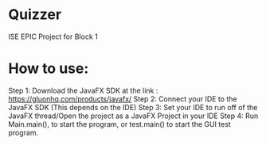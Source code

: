# Quizzer
ISE EPIC Project for Block 1

# How to use: 

Step 1: Download the JavaFX SDK at the link : https://gluonhq.com/products/javafx/
Step 2: Connect your IDE to the JavaFX SDK (This depends on the IDE)
Step 3: Set your IDE to run off of the JavaFX thread/Open the project as a JavaFX Project in your IDE
Step 4: Run Main.main(), to start the program, or test.main() to start the GUI test program.

